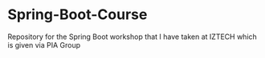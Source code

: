 # Spring-Boot-Course
Repository for the Spring Boot workshop that I have taken at IZTECH which is given via PIA Group
